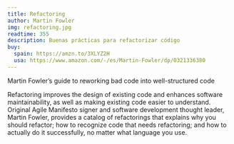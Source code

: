```yaml
---
title: Refactoring
author: Martin Fowler
img: refactoring.jpg
readtime: 355
description: Buenas prácticas para refactorizar código
buy:
  spain: https://amzn.to/3XLYZ2H
  usa: https://www.amazon.com/-/es/Martin-Fowler/dp/0321336380
---
```


Martin Fowler’s guide to reworking bad code into well-structured code

Refactoring improves the design of existing code and enhances software maintainability,
as well as making existing code easier to understand. Original Agile Manifesto signer and
software development thought leader, Martin Fowler, provides a catalog of refactorings that explains why you should refactor;
how to recognize code that needs refactoring; and how to actually do it successfully, no matter what language you use.